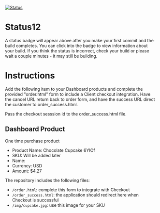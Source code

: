 [![Status](https://img.shields.io/badge/status-BUILDING%20COMMIT:%20d2e4940f0d839123a4b47b23625c66d070798225-yellow.svg)](https://github.com/raysaavedra-work/bakery_scaffold_0Bg76WQ9BTUceRjX/commit/d2e4940f0d839123a4b47b23625c66d070798225)



# Status12

A status badge will appear above after you make your first commit and the build completes. You can click into the badge to view information about your build. If you think the status is incorrect, check your build or please wait a couple minutes - it may still be building.

# Instructions

Add the following item to your Dashboard products and complete the provided "order.html" form to include a Client checkout integration. Have the cancel URL return back to order form, and have the success URL direct the customer to order_success.html.

Pass the checkout sesssion id to the order_success.html file.

## Dashboard Product
One time purchase product
* Product Name: Chocolate Cupcake 6YIOf
* SKU: Will be added later
* Name: 
* Currency: USD
* Amount: $4.27

The repository includes the following files:
* `/order.html`: complete this form to integrate with Checkout
* `/order_success.html`: the application should redirect here when Checkout is successful
* `/img/cupcake.jpg`: use this image for your SKU

